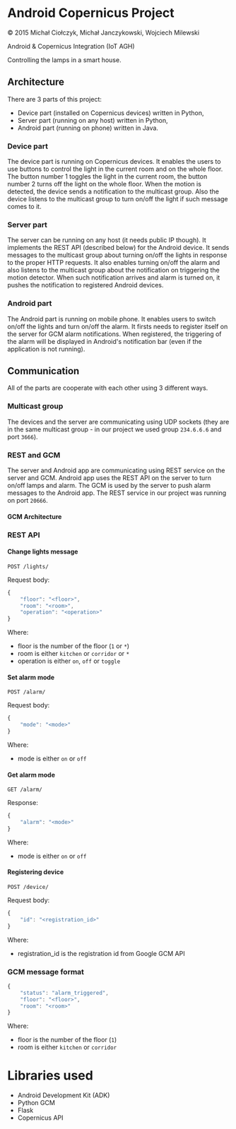 # Android Copernicus Project

&copy; 2015 Michał Ciołczyk, Michał Janczykowski, Wojciech Milewski

Android &amp; Copernicus Integration (IoT AGH)

Controlling the lamps in a smart house.

## Architecture

There are 3 parts of this project:

* Device part (installed on Copernicus devices) written in Python,
* Server part (running on any host) written in Python,
* Android part (running on phone) written in Java.

### Device part

The device part is running on Copernicus devices. It enables the users to use buttons to control the
 light in the current room and on the whole floor. The button number 1 toggles the light in the current
 room, the button number 2 turns off the light on the whole floor. When the motion is detected, the
 device sends a notification to the multicast group. Also the device listens to the multicast group
 to turn on/off the light if such message comes to it.

### Server part

The server can be running on any host (it needs public IP though). It implements the REST API
 (described below) for the Android device. It sends messages to the multicast group about turning
 on/off the lights in response to the proper HTTP requests. It also enables turning on/off the alarm
 and also listens to the multicast group about the notification on triggering the motion detector.
 When such notification arrives and alarm is turned on, it pushes the notification to registered
 Android devices.

### Android part

The Android part is running on mobile phone. It enables users to switch on/off the lights and turn
 on/off the alarm. It firsts needs to register itself on the server for GCM alarm notifications.
 When registered, the triggering of the alarm will be displayed in Android's notification bar (even
 if the application is not running).

## Communication

All of the parts are cooperate with each other using 3 different ways.

### Multicast group

The devices and the server are communicating using UDP sockets (they are in the same
 multicast group - in our project we used group `234.6.6.6` and port `3666`).
 
### REST and GCM

The server and Android app are communicating using REST service on the server and GCM. Android app uses
 the REST API on the server to turn on/off lamps and alarm. The GCM is used by the server to push alarm
 messages to the Android app. The REST service in our project was running on port `20666`.
 
#### GCM Architecture

<OBRAZEK>

### REST API

#### Change lights message

```
POST /lights/
```

Request body:

```javascript
{
    "floor": "<floor>",
    "room": "<room>",
    "operation": "<operation>"
}
```

Where:

* floor is the number of the floor (`1` or `*`)
* room is either `kitchen` or `corridor` or `*`
* operation is either `on`, `off` or `toggle`

#### Set alarm mode

```
POST /alarm/
```

Request body:

```javascript
{
    "mode": "<mode>"
}
```

Where:

* mode is either `on` or `off`

#### Get alarm mode

```
GET /alarm/
```

Response:

```javascript
{
    "alarm": "<mode>"
}
```

Where:

* mode is either `on` or `off`

#### Registering device

```
POST /device/
```

Request body:

```javascript
{
    "id": "<registration_id>"
}
```

Where:

* registration_id is the registration id from Google GCM API

### GCM message format

```javascript
{
    "status": "alarm_triggered",
    "floor": "<floor>",
    "room": "<room>"
}
```

Where:

* floor is the number of the floor (`1`)
* room is either `kitchen` or `corridor`

# Libraries used

* Android Development Kit (ADK)
* Python GCM
* Flask
* Copernicus API

